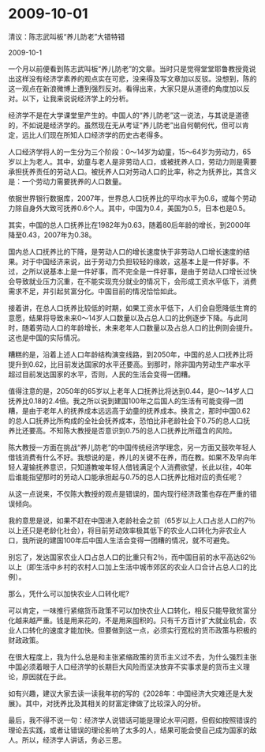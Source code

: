 # 2009-10-01

清议：陈志武叫板“养儿防老”大错特错

2009-10-1

一个月以前便看到陈志武叫板“养儿防老”的文章。当时只是觉得堂堂耶鲁教授竟说出这样没有经济学素养的观点实在可悲，没来得及写文章加以反驳。没想到，陈的这一观点在新浪微博上遭到强烈反对。看得出来，大家只是从道德的角度加以反对。以下，让我来说说经济学上的分析。

经济学不是在大学课堂里产生的。中国人的“养儿防老”这一说法，与其说是道德的，不如说是经济学的。虽然现在无从考证“养儿防老”出自何朝何代，但可以肯定，远比人们现在所知人口经济学的历史古老得多。

人口经济学将人的一生分为三个阶段：0～14岁为幼童，15～64岁为劳动力，65岁以上为老人。其中，幼童与老人是非劳动人口，或被抚养人口，劳动力则是需要承担抚养责任的劳动人口。被抚养人口对劳动人口的比率，称之为抚养比，其含义是：一个劳动力需要抚养的人口数量。

依据世界银行数据库，2007年，世界总人口抚养比的平均水平为0.6，或每个劳动力除自身外大致可抚养0.6个人。其中，中国为0.4，美国为0.5，日本也是0.5。

其实，中国的总人口抚养比在1982年为0.63，随着80后年龄的增长，到2000年降至0.43，2007年为0.38。

国内总人口抚养比的下降，是劳动人口的增长速度快于非劳动人口增长速度的结果。对于中国经济来说，出于劳动力负担较轻的缘故，这基本上是一件好事。不过，之所以说基本上是一件好事，而不完全是一件好事，是由于劳动人口增长过快会导致就业压力沉重，在不能实现充分就业的情况下，会形成工资水平低下，消费需求不足，并引起贫富分化。中国目前的情况恰恰如此。

接着讲，在总人口抚养比较低的时期，如果工资水平低下，人们会自愿降低生育的意愿，结果将导致未来0～14岁人口数量以及占总人口的比例逐步下降。与此同时，随着劳动人口的年龄增长，未来老年人口数量以及占总人口的比例则会提升。这也是中国的实际情况。

糟糕的是，沿着上述人口年龄结构演变线路，到2050年，中国的总人口抚养比将提升到0.62，比目前发达国家的水平还要高。到那时，除非国内劳动生产率水平超过目前发达国家的水平，否则，人民的生活会变得一团糟。

值得注意的是，2050年的65岁以上老年人口抚养比将达到0.44，是0～14岁人口抚养比0.18的2.4倍。我之所以说到建国100年之后国人的生活有可能变得一团糟，是由于老年人的抚养成本远远高于幼童的抚养成本。换言之，那时中国0.62的总人口抚养比所构成的全社会抚养成本，恐怕比非老龄社会下0.75的总人口抚养比还要高。不知陈大教授是否意识到0.75的总人口抚养比所蕴含的风险。

陈大教授一方面在挑战“养儿防老”的中国传统经济学理念，另一方面又鼓吹年轻人借钱消费有什么不好。我想说的是，养儿的关键不在养，而在教。如果不及早向年轻人灌输抚养意识，只知道教唆年轻人借钱满足个人消费欲望，长此以往，40年后谁能指望那时的劳动人口能承担起与0.75的总人口抚养比相对应的责任呢？

从这一点说来，不仅陈大教授的观点是错误的，国内现行经济政策也存在严重的错误倾向。

我的意思是说，如果不赶在中国进入老龄社会之前（65岁以上人口占总人口的7％以上还只是老龄化社会），将目前劳动效率极其低下的农业人口转化为非农业人口，我所说的建国100年后中国人生活会变得一团糟的情况，就不可避免。

别忘了，发达国家农业人口占总人口的比重只有2％，而中国目前的水平高达62％以上（即生活中乡村的农村人口加上生活中城市郊区的农业人口合计占总人口的比例）。

那么，凭什么可以加快农业人口转化呢?

可以肯定，一味推行紧缩货币政策不可以加快农业人口转化，相反只能导致贫富分化越来越严重。钱是用来花的，不是用来囤积的。只有千方百计扩大就业机会，农业人口转化的速度才能加快。但要做到这一点，必须实行宽松的货币政策与积极的财政政策。

在很大程度上，我为什么总是和主张紧缩政策的货币主义过不去，为什么强烈主张中国必须着眼于人口经济学的长期巨大风险而坚决放弃不实事求是的货币主义理论，原因就在于此。

如有兴趣，建议大家去读一读我年初的写的《2028年：中国经济大灾难还是大发展》。其中，对抚养比及其相关的财富定律做了比较深入的分析。

最后，我不得不说一句：经济学人说错话可能是理论水平问题，但假如按照错误的理论去实践，或者让错误的理论影响了太多的人，结果可能会使自己成为国家的敌人。所以，经济学人讲话，务必三思。

